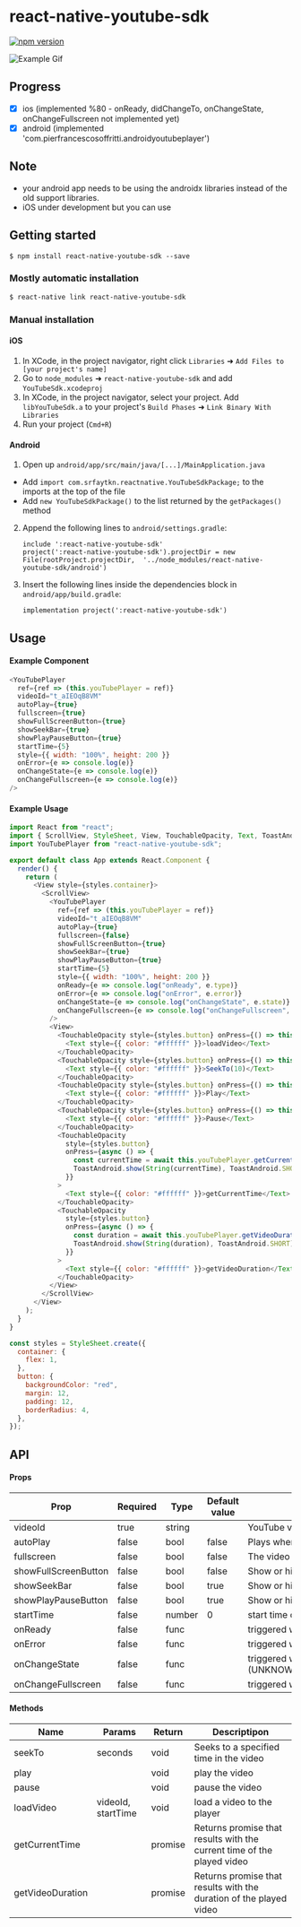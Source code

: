 
# react-native-youtube-sdk

[![npm version](https://badge.fury.io/js/react-native-youtube-sdk.svg)](https://badge.fury.io/js/react-native-youtube-sdk)

![Example Gif](https://sharelist2me.s3-eu-west-1.amazonaws.com/repo/example.gif)

## Progress

- [x] ios (implemented %80 - onReady, didChangeTo, onChangeState, onChangeFullscreen not implemented yet) 
- [x] android (implemented 'com.pierfrancescosoffritti.androidyoutubeplayer')

## Note
- your android app needs to be using the androidx libraries instead of the old support libraries.
- iOS under development but you can use
## Getting started

`$ npm install react-native-youtube-sdk --save`

### Mostly automatic installation

`$ react-native link react-native-youtube-sdk`

### Manual installation


#### iOS

1. In XCode, in the project navigator, right click `Libraries` ➜ `Add Files to [your project's name]`
2. Go to `node_modules` ➜ `react-native-youtube-sdk` and add `YouTubeSdk.xcodeproj`
3. In XCode, in the project navigator, select your project. Add `libYouTubeSdk.a` to your project's `Build Phases` ➜ `Link Binary With Libraries`
4. Run your project (`Cmd+R`)

#### Android

1. Open up `android/app/src/main/java/[...]/MainApplication.java`
  - Add `import com.srfaytkn.reactnative.YouTubeSdkPackage;` to the imports at the top of the file
  - Add `new YouTubeSdkPackage()` to the list returned by the `getPackages()` method
2. Append the following lines to `android/settings.gradle`:
  	```
  	include ':react-native-youtube-sdk'
  	project(':react-native-youtube-sdk').projectDir = new File(rootProject.projectDir, 	'../node_modules/react-native-youtube-sdk/android')
  	```
3. Insert the following lines inside the dependencies block in `android/app/build.gradle`:
  	```
    implementation project(':react-native-youtube-sdk')
  	```
## Usage

#### Example Component
````javascript
<YouTubePlayer
  ref={ref => (this.youTubePlayer = ref)}
  videoId="t_aIEOqB8VM"
  autoPlay={true}
  fullscreen={true}
  showFullScreenButton={true}
  showSeekBar={true}
  showPlayPauseButton={true}
  startTime={5}
  style={{ width: "100%", height: 200 }}
  onError={e => console.log(e)}
  onChangeState={e => console.log(e)}
  onChangeFullscreen={e => console.log(e)}
/>
````
#### Example Usage

```javascript
import React from "react";
import { ScrollView, StyleSheet, View, TouchableOpacity, Text, ToastAndroid } from "react-native";
import YouTubePlayer from "react-native-youtube-sdk";

export default class App extends React.Component {
  render() {
    return (
      <View style={styles.container}>
        <ScrollView>
          <YouTubePlayer
            ref={ref => (this.youTubePlayer = ref)}
            videoId="t_aIEOqB8VM"
            autoPlay={true}
            fullscreen={false}
            showFullScreenButton={true}
            showSeekBar={true}
            showPlayPauseButton={true}
            startTime={5}
            style={{ width: "100%", height: 200 }}
            onReady={e => console.log("onReady", e.type)}
            onError={e => console.log("onError", e.error)}
            onChangeState={e => console.log("onChangeState", e.state)}
            onChangeFullscreen={e => console.log("onChangeFullscreen", e.isFullscreen)}
          />
          <View>
            <TouchableOpacity style={styles.button} onPress={() => this.youTubePlayer.loadVideo("QdgRNIAdLi4", 0)}>
              <Text style={{ color: "#ffffff" }}>loadVideo</Text>
            </TouchableOpacity>
            <TouchableOpacity style={styles.button} onPress={() => this.youTubePlayer.seekTo(10)}>
              <Text style={{ color: "#ffffff" }}>SeekTo(10)</Text>
            </TouchableOpacity>
            <TouchableOpacity style={styles.button} onPress={() => this.youTubePlayer.play()}>
              <Text style={{ color: "#ffffff" }}>Play</Text>
            </TouchableOpacity>
            <TouchableOpacity style={styles.button} onPress={() => this.youTubePlayer.pause()}>
              <Text style={{ color: "#ffffff" }}>Pause</Text>
            </TouchableOpacity>
            <TouchableOpacity
              style={styles.button}
              onPress={async () => {
                const currentTime = await this.youTubePlayer.getCurrentTime();
                ToastAndroid.show(String(currentTime), ToastAndroid.SHORT);
              }}
            >
              <Text style={{ color: "#ffffff" }}>getCurrentTime</Text>
            </TouchableOpacity>
            <TouchableOpacity
              style={styles.button}
              onPress={async () => {
                const duration = await this.youTubePlayer.getVideoDuration();
                ToastAndroid.show(String(duration), ToastAndroid.SHORT);
              }}
            >
              <Text style={{ color: "#ffffff" }}>getVideoDuration</Text>
            </TouchableOpacity>
          </View>
        </ScrollView>
      </View>
    );
  }
}

const styles = StyleSheet.create({
  container: {
    flex: 1,
  },
  button: {
    backgroundColor: "red",
    margin: 12,
    padding: 12,
    borderRadius: 4,
  },
});
```
## API

#### Props

| Prop                 | Required | Type     | Default value | Description                                                                                    |
|----------------------|----------|----------|---------------|------------------------------------------------------------------------------------------------|
| videoId              | true     | string   |               | YouTube video id                                                                               |
| autoPlay             | false    | bool     | false         | Plays when player on ready                                                                     |
| fullscreen           | false    | bool     | false         | The video is play in fullscreen                                                                | 
| showFullScreenButton | false    | bool     | false         | Show or hide fullscreen button                                                                 |
| showSeekBar          | false    | bool     | true          | Show or hide seekbar                                                                           |
| showPlayPauseButton  | false    | bool     | true          | Show or hide play/pause button                                                                 |
| startTime            | false    | number   | 0             | start time of video for first play                                                             |
| onReady              | false    | func     |               | triggered when the player ready    
| onError              | false    | func     |               | triggered when error occurs                                                                    |
| onChangeState        | false    | func     |               | triggered when the state changes (UNKNOWN/UNSTARTED/ENDED/PLAYING/PAUSED/BUFFERING/VIDEO_CUED) |
| onChangeFullscreen   | false    | func     |               | triggered when the player enters or exits the fullscreen mode                                  |

#### Methods

| Name             | Params             | Return  | Descriptipon                                                           |
|------------------|--------------------|---------|------------------------------------------------------------------------|
| seekTo           | seconds            | void    | Seeks to a specified time in the video                                 |
| play             |                    | void    | play the video                                                         |
| pause            |                    | void    | pause the video                                                        |
| loadVideo        | videoId, startTime | void    | load a video to the player                                             |
| getCurrentTime   |                    | promise | Returns promise that results with the current time of the played video |
| getVideoDuration |                    | promise | Returns promise that results with the duration of the played video     |
 
